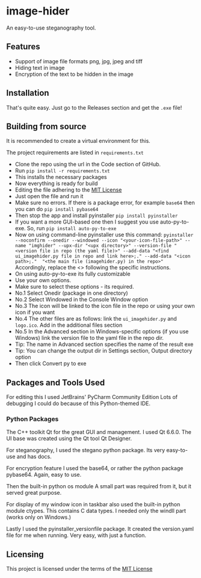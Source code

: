 # image-hider

An easy-to-use steganography tool.

## Features

- Support of image file formats png, jpg, jpeg and tiff
- Hiding text in image
- Encryption of the text to be hidden in the image

## Installation

That's quite easy. Just go to the Releases section and get the `.exe` file!

## Building from source

It is recommended to create a virtual environment for this.

The project requirements are listed in `requirements.txt`

- Clone the repo using the url in the Code section of GitHub.
- Run `pip install -r requirements.txt`
- This installs the necessary packages
- Now everything is ready for build
- Editing the file adhering to the [MIT License](https://github.com/agnivomallick/image-hider/blob/main/LICENSE)
- Just open the file and run it
- Make sure no errors. If there is a package error, for example `base64` then you can do `pip install pybase64`
- Then stop the app and install pyinstaller `pip install pyinstaller`
- If you want a more GUI-based one then I suggest you use auto-py-to-exe. So, run `pip install auto-py-to-exe`
- Now on using command-line pyinstaller use this command:
`pyinstaller --noconfirm --onedir --windowed --icon "<your-icon-file-path>" --name "imghider" --upx-dir "<upx directory>" --version-file "<version file in repo (the yaml file)>" --add-data "<find ui_imagehider.py file in repo and link here>;." --add-data "<icon path>;."  "<the main file (imagehider.py) in the repo>"`
Accordingly, replace the <> following the specific instructions.
- On using auto-py-to-exe its fully customizable
- Use your own options.
- Make sure to select these options - its required.
- No.1 Select Onedir (package in one directory)
- No.2 Select Windowed in the Console Window option
- No.3 The icon will be linked to the icon file in the repo or using your own icon if you want
- No.4 The other files are as follows: link the `ui_imagehider.py` and `logo.ico`. Add in the additional files section
- No.5 In the Advanced section in Windows-specific options (if you use Windows) link the version file to the yaml file in the repo dir.
- Tip: The name in Advanced section specifies the name of the result exe
- Tip: You can change the output dir in Settings section, Output directory option
- Then click Convert py to exe

## Packages and Tools Used

For editing this I used JetBrains' PyCharm Community Edition
Lots of debugging I could do because of this Python-themed IDE.

### Python Packages

The C++ toolkit Qt for the great GUI and management.
I used Qt 6.6.0.
The UI base was created using the Qt tool Qt Designer.

For steganography, I used the stegano python package.
Its very easy-to-use and has docs.

For encryption feature I used the base64, or rather the python package pybase64.
Again, easy to use.

Then the built-in python os module
A small part was required from it, but it served great purpose.

For display of my window icon in taskbar also used the built-in python module ctypes.
This contains C data types. I needed only the windll part (works only on Windows.)

Lastly I used the pyinstaller_versionfile package.
It created the version.yaml file for me when running.
Very easy, with just a function.

## Licensing
This project is licensed under the terms of the [MIT License](https://github.com/agnivomallick/image-hider/blob/main/LICENSE)

